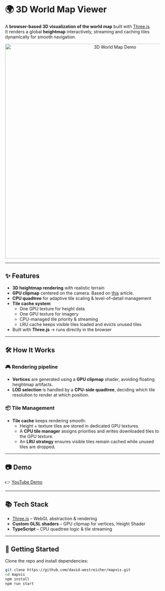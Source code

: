 # 🌍 3D World Map Viewer

A **browser-based 3D visualization of the world map** built with [Three.js](https://threejs.org/).  
It renders a global **heightmap** interactively, streaming and caching tiles dynamically for smooth navigation.  

<p align="center">
  <img src="docs/mapvis.gif" alt="3D World Map Demo" width="700"/>
</p>

---

## ✨ Features

- **3D heightmap rendering** with realistic terrain
- **GPU clipmap** centered on the camera. Based on [this](https://mikejsavage.co.uk/geometry-clipmaps/) article.
- **CPU quadtree** for adaptive tile scaling & level-of-detail management
- **Tile cache system**
  - One GPU texture for height data
  - One GPU texture for imagery
  - CPU-managed tile priority & streaming
  - LRU cache keeps visible tiles loaded and evicts unused tiles
- Built with **Three.js** → runs directly in the browser

---

## 🛠️ How It Works

### 🎮 Rendering pipeline
- **Vertices** are generated using a **GPU clipmap** shader, avoiding floating heightmap artifacts.  
- **LOD selection** is handled by a **CPU-side quadtree**, deciding which tile resolution to render at which position.  

### 📦 Tile Management
- **Tile cache** keeps rendering smooth:
  - Height + texture tiles are stored in dedicated GPU textures.
  - A **CPU tile manager** assigns priorities and writes downloaded tiles to the GPU texture.
  - An **LRU strategy** ensures visible tiles remain cached while unused tiles are dropped.

---

## 📷 Demo

👉 [YouTube Demo](https://www.youtube.com/watch?v=dSGRqYxa79E)  

---

## 📚 Tech Stack

- [Three.js](https://threejs.org/) – WebGL abstraction & rendering
- **Custom GLSL shaders** – GPU clipmap for vertices, Height Shader
- **TypeScript** – CPU quadtree logic & tile streaming

---

## 🚀 Getting Started

Clone the repo and install dependencies:

```bash
git clone https://github.com/david-westreicher/mapvis.git
cd mapvis
npm install
npm run start
```
```
